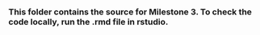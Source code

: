 ### This folder contains the source for Milestone 3. To check the code locally, run the .rmd file in rstudio.    
